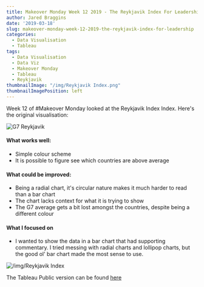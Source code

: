 ```yaml
---
title: Makeover Monday Week 12 2019 - The Reykjavik Index For Leadership
author: Jared Braggins
date: '2019-03-18'
slug: makeover-monday-week-12-2019-the-reykjavik-index-for-leadership
categories:
  - Data Visualisation
  - Tableau
tags:
  - Data Visualisation
  - Data Viz
  - Makeover Monday
  - Tableau
  - Reykjavik
thumbnailImage: "/img/Reykjavik Index.png"
thumbnailImagePosition: left
---
```


Week 12 of #Makeover Monday looked at the Reykjavik Index Index. Here's the original visualisation:

<img src="/img/G7 Reykjavik.jpg" title="G7 Reykjavik"/>

#### What works well:
- Simple colour scheme
- It is possible to figure see which countries are above average

#### What could be improved:
- Being a radial chart, it's circular nature makes it much harder to read than a bar chart
- The chart lacks context for what it is trying to show
- The G7 average gets a bit lost amongst the countries, despite being a different colour

#### What I focused on
- I wanted to show the data in a bar chart that had supporting commentary. I tried messing with radial charts and lollipop charts, but the good ol' bar chart made the most sense to use.

<img src="/img/Reykjavik Index.png" title="/img/Reykjavik Index"/>

The Tableau Public version can be found [here](https://public.tableau.com/profile/jared.braggins2936#!/vizhome/TheReykjavikIndexforLeadership_15528596074940/ReykjavikIndex)
